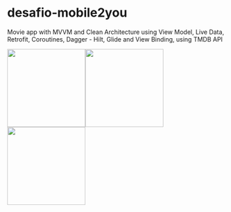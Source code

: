 # desafio-mobile2you
Movie app with MVVM and Clean Architecture using View Model, Live Data, Retrofit, Coroutines, Dagger - Hilt, Glide and View Binding, using TMDB API

<img src="https://user-images.githubusercontent.com/63880378/133706529-9fdb4f76-70a7-4935-a85e-df80623d2de8.jpg" width=180/><img src="https://user-images.githubusercontent.com/63880378/133706564-bb66c3ae-8e1f-4b89-bb9a-c033607f002a.jpg" width=180/><img src="https://user-images.githubusercontent.com/63880378/133706603-9bc47576-8c89-4a4c-bea7-383adcff5571.jpg" width=180/>
